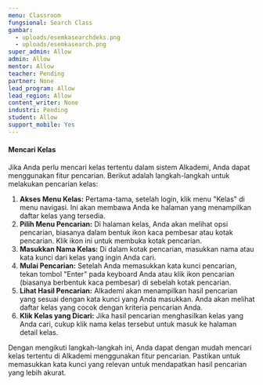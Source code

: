 ```yaml
---
menu: Classroom
fungsional: Search Class
gambar:
  - uploads/esemkasearchdeks.png
  - uploads/esemkasearch.png
super_admin: Allow
admin: Allow
mentor: Allow
teacher: Pending
partner: None
lead_program: Allow
lead_region: Allow
content_writer: None
industri: Pending
student: Allow
support_mobile: Yes
---
```

#### Mencari Kelas

Jika Anda perlu mencari kelas tertentu dalam sistem Alkademi, Anda dapat menggunakan fitur pencarian. Berikut adalah langkah-langkah untuk melakukan pencarian kelas:

1. **Akses Menu Kelas:** Pertama-tama, setelah login, klik menu "Kelas" di menu navigasi. Ini akan membawa Anda ke halaman yang menampilkan daftar kelas yang tersedia.
2. **Pilih Menu Pencarian:** Di halaman kelas, Anda akan melihat opsi pencarian, biasanya dalam bentuk ikon kaca pembesar atau kotak pencarian. Klik ikon ini untuk membuka kotak pencarian.
3. **Masukkan Nama Kelas:** Di dalam kotak pencarian, masukkan nama atau kata kunci dari kelas yang ingin Anda cari.
4. **Mulai Pencarian:** Setelah Anda memasukkan kata kunci pencarian, tekan tombol "Enter" pada keyboard Anda atau klik ikon pencarian (biasanya berbentuk kaca pembesar) di sebelah kotak pencarian.
5. **Lihat Hasil Pencarian:** Alkademi akan menampilkan hasil pencarian yang sesuai dengan kata kunci yang Anda masukkan. Anda akan melihat daftar kelas yang cocok dengan kriteria pencarian Anda.
6. **Klik Kelas yang Dicari:** Jika hasil pencarian menghasilkan kelas yang Anda cari, cukup klik nama kelas tersebut untuk masuk ke halaman detail kelas.

Dengan mengikuti langkah-langkah ini, Anda dapat dengan mudah mencari kelas tertentu di Alkademi menggunakan fitur pencarian. Pastikan untuk memasukkan kata kunci yang relevan untuk mendapatkan hasil pencarian yang lebih akurat.